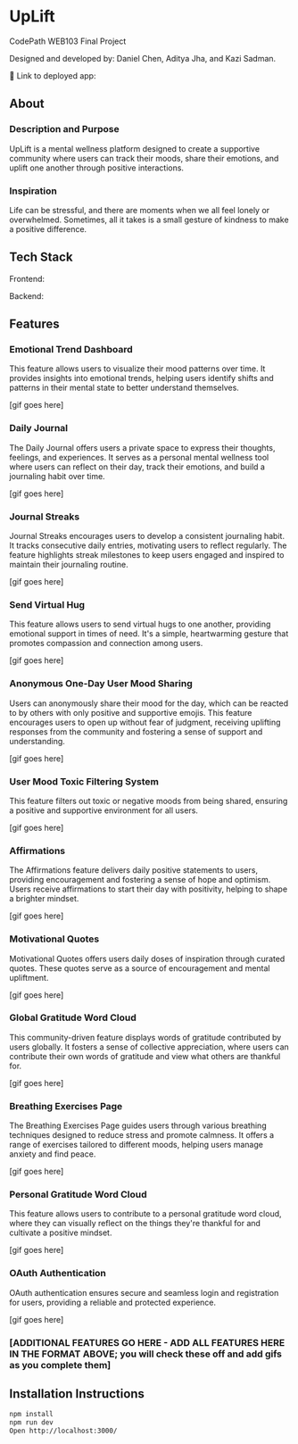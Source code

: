 # UpLift

CodePath WEB103 Final Project

Designed and developed by: Daniel Chen, Aditya Jha, and Kazi Sadman.

🔗 Link to deployed app:

## About

### Description and Purpose

UpLift is a mental wellness platform designed to create a supportive community where users can track their moods, share their emotions, and uplift one another through positive interactions.

### Inspiration

Life can be stressful, and there are moments when we all feel lonely or overwhelmed. Sometimes, all it takes is a small gesture of kindness to make a positive difference.

## Tech Stack

Frontend:

Backend:

## Features

### Emotional Trend Dashboard

This feature allows users to visualize their mood patterns over time. It provides insights into emotional trends, helping users identify shifts and patterns in their mental state to better understand themselves.

[gif goes here]

### Daily Journal

The Daily Journal offers users a private space to express their thoughts, feelings, and experiences. It serves as a personal mental wellness tool where users can reflect on their day, track their emotions, and build a journaling habit over time.

[gif goes here]

### Journal Streaks

Journal Streaks encourages users to develop a consistent journaling habit. It tracks consecutive daily entries, motivating users to reflect regularly. The feature highlights streak milestones to keep users engaged and inspired to maintain their journaling routine.

[gif goes here]

### Send Virtual Hug

This feature allows users to send virtual hugs to one another, providing emotional support in times of need. It's a simple, heartwarming gesture that promotes compassion and connection among users.

[gif goes here]

### Anonymous One-Day User Mood Sharing

Users can anonymously share their mood for the day, which can be reacted to by others with only positive and supportive emojis. This feature encourages users to open up without fear of judgment, receiving uplifting responses from the community and fostering a sense of support and understanding.

[gif goes here]

### User Mood Toxic Filtering System

This feature filters out toxic or negative moods from being shared, ensuring a positive and supportive environment for all users.

[gif goes here]

### Affirmations

The Affirmations feature delivers daily positive statements to users, providing encouragement and fostering a sense of hope and optimism. Users receive affirmations to start their day with positivity, helping to shape a brighter mindset.

[gif goes here]

### Motivational Quotes

Motivational Quotes offers users daily doses of inspiration through curated quotes. These quotes serve as a source of encouragement and mental upliftment.

[gif goes here]

### Global Gratitude Word Cloud

This community-driven feature displays words of gratitude contributed by users globally. It fosters a sense of collective appreciation, where users can contribute their own words of gratitude and view what others are thankful for.

[gif goes here]

### Breathing Exercises Page

The Breathing Exercises Page guides users through various breathing techniques designed to reduce stress and promote calmness. It offers a range of exercises tailored to different moods, helping users manage anxiety and find peace.

[gif goes here]

### Personal Gratitude Word Cloud

This feature allows users to contribute to a personal gratitude word cloud, where they can visually reflect on the things they're thankful for and cultivate a positive mindset.

[gif goes here]

### OAuth Authentication

OAuth authentication ensures secure and seamless login and registration for users, providing a reliable and protected experience.

[gif goes here]

### [ADDITIONAL FEATURES GO HERE - ADD ALL FEATURES HERE IN THE FORMAT ABOVE; you will check these off and add gifs as you complete them]

## Installation Instructions

```bash
npm install
npm run dev
Open http://localhost:3000/
```
